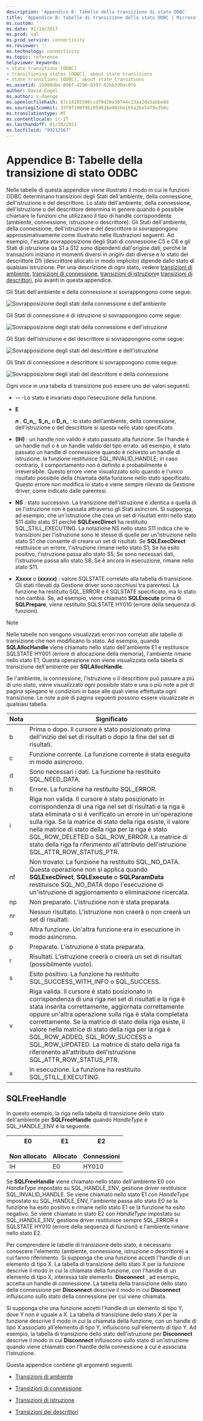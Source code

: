 ```yaml
---
description: 'Appendice B: Tabelle della transizione di stato ODBC'
title: 'Appendice B: tabelle di transizione dello stato ODBC | Microsoft Docs'
ms.custom: ''
ms.date: 01/19/2017
ms.prod: sql
ms.prod_service: connectivity
ms.reviewer: ''
ms.technology: connectivity
ms.topic: reference
helpviewer_keywords:
- state transitions [ODBC]
- transitioning states [ODBC], about state transitions
- state transitions [ODBC], about state transitions
ms.assetid: 15088dbe-896f-4296-b397-02bb3d0ac0fb
author: David-Engel
ms.author: v-daenge
ms.openlocfilehash: 67c14205590ccdf9d20a30f44c13aa2da5abbe8d
ms.sourcegitcommit: 33f0f190f962059826e002be165a2bef4f9e350c
ms.translationtype: MT
ms.contentlocale: it-IT
ms.lasthandoff: 01/30/2021
ms.locfileid: "99212567"
---
```

# <a name="appendix-b-odbc-state-transition-tables"></a>Appendice B: Tabelle della transizione di stato ODBC
Nelle tabelle di questa appendice viene illustrato il modo in cui le funzioni ODBC determinano transizioni degli Stati dell'ambiente, della connessione, dell'istruzione e del descrittore. Lo stato dell'ambiente, della connessione, dell'istruzione o del descrittore determina in genere quando è possibile chiamare le funzioni che utilizzano il tipo di handle corrispondente (ambiente, connessione, istruzione o descrittore). Gli Stati dell'ambiente, della connessione, dell'istruzione e del descrittore si sovrappongono approssimativamente come illustrato nelle illustrazioni seguenti. Ad esempio, l'esatta sovrapposizione degli Stati di connessione C5 e C6 e gli Stati di istruzione da S1 a S12 sono dipendenti dall'origine dati, perché le transazioni iniziano in momenti diversi in origini dati diverse e lo stato del descrittore D1i (descrittore allocato in modo implicito) dipende dallo stato di qualsiasi istruzione. Per una descrizione di ogni stato, vedere [transizioni di ambiente](../../../odbc/reference/appendixes/environment-transitions.md), [transizioni di connessione](../../../odbc/reference/appendixes/connection-transitions.md), [transizioni di istruzioni](../../../odbc/reference/appendixes/statement-transitions.md)e [transizioni di descrittori](../../../odbc/reference/appendixes/descriptor-transitions.md), più avanti in questa appendice.  
  
 Gli Stati dell'ambiente e della connessione si sovrappongono come segue:  
  
 ![Sovrapposizione degli stati della connessione e dell'ambiente](../../../odbc/reference/appendixes/media/app01.gif "app01")  
  
 Gli Stati di connessione e di istruzione si sovrappongono come segue:  
  
 ![Sovrapposizione degli stati della connessione e dell'istruzione](../../../odbc/reference/appendixes/media/app02.gif "app02,")  
  
 Gli Stati dell'istruzione e del descrittore si sovrappongono come segue:  
  
 ![Sovrapposizione degli stati del descrittore e dell'istruzione](../../../odbc/reference/appendixes/media/app03.gif "app03")  
  
 Gli Stati di connessione e descrittore si sovrappongono come segue:  
  
 ![Sovrapposizione degli stati del descrittore e della connessione](../../../odbc/reference/appendixes/media/app04.gif "app04")  
  
 Ogni voce in una tabella di transizione può essere uno dei valori seguenti:  
  
-   **--** -Lo stato è invariato dopo l'esecuzione della funzione.  
  
-   **E**  

     **_n_** , **C_n_**, **S_n_** o **D_n_** : lo stato dell'ambiente, della connessione, dell'istruzione o del descrittore si sposta nello stato specificato.  
 
-   **(IH)** : un handle non valido è stato passato alla funzione. Se l'handle è un handle null o è un handle valido del tipo errato. ad esempio, è stato passato un handle di connessione quando è richiesto un handle di istruzione. la funzione restituisce SQL_INVALID_HANDLE; in caso contrario, il comportamento non è definito e probabilmente è irreversibile. Questo errore viene visualizzato solo quando è l'unico risultato possibile della chiamata della funzione nello stato specificato. Questo errore non modifica lo stato e viene sempre rilevato da Gestione driver, come indicato dalle parentesi.  
  
-   **NS** : stato successivo. La transizione dell'istruzione è identica a quella di se l'istruzione non è passata attraverso gli Stati asincroni. Si supponga, ad esempio, che un'istruzione che crea un set di risultati entri nello stato S11 dallo stato S1 perché **SQLExecDirect** ha restituito SQL_STILL_EXECUTING. La notazione NS nello stato S11 indica che le transizioni per l'istruzione sono le stesse di quelle per un'istruzione nello stato S1 che consente di creare un set di risultati. Se **SQLExecDirect** restituisce un errore, l'istruzione rimane nello stato S1; Se ha esito positivo, l'istruzione passa allo stato S5; Se sono necessari dati, l'istruzione passa allo stato S8; Se è ancora in esecuzione, rimane nello stato S11.  

-   **_Xxxxx_**  o **(*xxxxx*)** : valore SQLSTATE correlato alla tabella di transizione. Gli stati rilevati da Gestione driver sono racchiusi tra parentesi. La funzione ha restituito SQL_ERROR e il SQLSTATE specificato, ma lo stato non cambia. Se, ad esempio, viene chiamato **SQLExecute** prima di **SQLPrepare**, viene restituito SQLSTATE HY010 (errore della sequenza di funzioni).  

> [!NOTE]  
>  Nelle tabelle non vengono visualizzati errori non correlati alle tabelle di transizione che non modificano lo stato. Ad esempio, quando **SQLAllocHandle** viene chiamato nello stato dell'ambiente E1 e restituisce SQLSTATE HY001 (errore di allocazione della memoria), l'ambiente rimane nello stato E1; Questa operazione non viene visualizzata nella tabella di transizione dell'ambiente per **SQLAllocHandle**.  
  
 Se l'ambiente, la connessione, l'istruzione o il descrittore può passare a più di uno stato, viene visualizzato ogni possibile stato e una o più note a piè di pagina spiegano le condizioni in base alle quali viene effettuata ogni transizione. Le note a piè di pagina seguenti possono essere visualizzate in qualsiasi tabella.  
  
|Nota|Significato|  
|--------------|-------------|  
|b|Prima o dopo. Il cursore è stato posizionato prima dell'inizio del set di risultati o dopo la fine del set di risultati.|  
|c|Funzione corrente. La funzione corrente è stata eseguita in modo asincrono.|  
|d|Sono necessari i dati. La funzione ha restituito SQL_NEED_DATA.|  
|h|Errore. La funzione ha restituito SQL_ERROR.|  
|i|Riga non valida. Il cursore è stato posizionato in corrispondenza di una riga nel set di risultati e la riga è stata eliminata o si è verificato un errore in un'operazione sulla riga. Se la matrice di stato della riga esiste, il valore nella matrice di stato della riga per la riga è stato SQL_ROW_DELETED o SQL_ROW_ERROR. La matrice di stato della riga fa riferimento all'attributo dell'istruzione SQL_ATTR_ROW_STATUS_PTR.|  
|nf|Non trovato. La funzione ha restituito SQL_NO_DATA. Questa operazione non si applica quando **SQLExecDirect**, **SQLExecute** o **SQLParamData** restituisce SQL_NO_DATA dopo l'esecuzione di un'istruzione di aggiornamento o eliminazione ricercata.|  
|np|Non preparato. L'istruzione non è stata preparata.|  
|nr|Nessun risultato. L'istruzione non creerà o non creerà un set di risultati.|  
|o|Altra funzione. Un'altra funzione era in esecuzione in modo asincrono.|  
|p|Preparato. L'istruzione è stata preparata.|  
|r|Risultati. L'istruzione creerà o creerà un set di risultati (possibilmente vuoto).|  
|s|Esito positivo. La funzione ha restituito SQL_SUCCESS_WITH_INFO o SQL_SUCCESS.|  
|v|Riga valida. Il cursore è stato posizionato in corrispondenza di una riga nel set di risultati e la riga è stata inserita correttamente, aggiornata correttamente oppure un'altra operazione sulla riga è stata completata correttamente. Se la matrice di stato della riga esiste, il valore nella matrice di stato della riga per la riga è SQL_ROW_ADDED, SQL_ROW_SUCCESS o SQL_ROW_UPDATED. La matrice di stato della riga fa riferimento all'attributo dell'istruzione SQL_ATTR_ROW_STATUS_PTR.|  
|x|In esecuzione. La funzione ha restituito SQL_STILL_EXECUTING.|  
  
## <a name="sqlfreehandle"></a>SQLFreeHandle  
 In questo esempio, la riga nella tabella di transizione dello stato dell'ambiente per **SQLFreeHandle** quando *HandleType* è SQL_HANDLE_ENV è la seguente.  
  
|E0<br /><br /> Non allocato|E1<br /><br /> Allocato|E2<br /><br /> Connessioni|  
|------------------------|----------------------|-----------------------|  
|IH|E0|HY010|  
  
 Se **SQLFreeHandle** viene chiamato nello stato dell'ambiente E0 con *HandleType* impostato su SQL_HANDLE_ENV, gestione driver restituisce SQL_INVALID_HANDLE. Se viene chiamato nello stato E1 con *HandleType* impostato su SQL_HANDLE_ENV, l'ambiente passa allo stato E0 se la funzione ha esito positivo e rimane nello stato E1 se la funzione ha esito negativo. Se viene chiamato in stato E2 con *HandleType* impostato su SQL_HANDLE_ENV, gestione driver restituisce sempre SQL_ERROR e SQLSTATE HY010 (errore della sequenza di funzioni) e l'ambiente rimane nello stato E2.  
  
 Per comprendere le tabelle di transizione dello stato, è necessario conoscere l'elemento (ambiente, connessione, istruzione o descrittore) a cui fanno riferimento. Si supponga che una funzione accetti l'handle di un elemento di tipo X. La tabella di transizione dello stato X per la funzione descrive il modo in cui la chiamata della funzione, con l'handle di un elemento di tipo X, interessa tale elemento. **Disconnect** , ad esempio, accetta un handle di connessione. La tabella della transizione dello stato della connessione per **Disconnect** descrive il modo in cui **Disconnect** influiscono sullo stato della connessione per cui viene chiamata.  
  
 Si supponga che una funzione accetti l'handle di un elemento di tipo Y, dove Y non è uguale a X. La tabella di transizione dello stato X per la funzione descrive il modo in cui la chiamata della funzione, con un handle di tipo X associato all'elemento di tipo Y, influiscono sull'elemento di tipo Y. Ad esempio, la tabella di transizione dello stato dell'istruzione per **Disconnect** descrive il modo in cui **Disconnect** influiscono sullo stato di un'istruzione quando viene chiamato con l'handle della connessione a cui è associata l'istruzione.  
  
 Questa appendice contiene gli argomenti seguenti.  
  
-   [Transizioni di ambiente](../../../odbc/reference/appendixes/environment-transitions.md)  
  
-   [Transizioni di connessione](../../../odbc/reference/appendixes/connection-transitions.md)  
  
-   [Transizioni di istruzione](../../../odbc/reference/appendixes/statement-transitions.md)  
  
-   [Transizioni dei descrittori](../../../odbc/reference/appendixes/descriptor-transitions.md)
